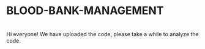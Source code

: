 # BLOOD-BANK-MANAGEMENT
<br> Hi everyone! We have uploaded the code, please take a while to analyze the code. </br>
